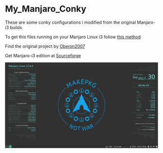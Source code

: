 # My_Manjaro_Conky
These are some conky configurations i modified from the original Manjaro-i3 builds 

To get this files running on your Manjaro Linux i3 follow [this method](https://github.com/illuminati-RV/illuminatus_Manjaro_Conky/wiki)

Find the original project by [Oberon2007](https://github.com/oberon2007/conky)

Get Manjaro-i3 edition at [Sourceforge](https://sourceforge.net/projects/manjarolinux-community/files/i3/)

![error](screenshots/2017-09-30-090629_1366x768_scrot.png "Description goes here")
